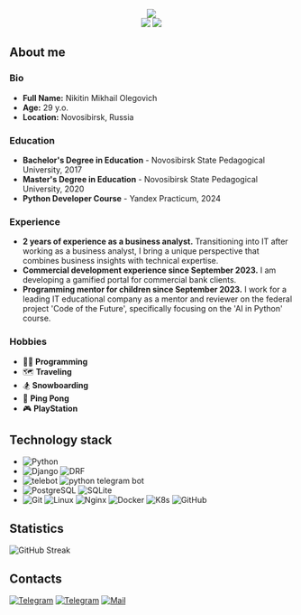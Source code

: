 <!-- markdownlint-disable MD033 MD041 -->
<p align="center">
 <img src="https://readme-typing-svg.demolab.com?font=Fira+Code&pause=1000&color=FF5722&random=false&width=360&lines=Hi%2C+my+name+is+Mikhail+Nikitin;and+I'm+a+backend+developer"><br>
 <a href="https://sovcombank.it"><img src="https://custom-icon-badges.demolab.com/badge/Developer-Sovcombank_Technologies-black?style=for-the-badge&logo=scb&logoColor=FF5722"></a>
 <a href="https://practicum.yandex.ru"><img src="https://custom-icon-badges.demolab.com/badge/Mentor-Yandex_Practicum-black?style=for-the-badge&logo=yapracticum&logoColor=FF5722"></a>
</p>
<!-- markdownlint-enable MD033 -->


## About me
### Bio
- **Full Name:** Nikitin Mikhail Olegovich
- **Age:** 29 y.o.
- **Location:** Novosibirsk, Russia

### Education
- **Bachelor's Degree in Education** - Novosibirsk State Pedagogical University, 2017
- **Master's Degree in Education** - Novosibirsk State Pedagogical University, 2020
- **Python Developer Course** - Yandex Practicum, 2024

### Experience
- **2 years of experience as a business analyst.** Transitioning into IT after working as a business analyst, I bring a unique perspective that combines business insights with technical expertise.
- **Commercial development experience since September 2023.** I am developing a gamified portal for commercial bank clients.
- **Programming mentor for children since September 2023.** I work for a leading IT educational company as a mentor and reviewer on the federal project 'Code of the Future', specifically focusing on the 'AI in Python' course.
### Hobbies
- 👨‍💻 **Programming**
- 🗺 **Traveling**
- 🏂 **Snowboarding**
- 🏓 **Ping Pong**
- 🎮 **PlayStation**

## Technology stack
- ![Python](https://img.shields.io/badge/Python-black?style=flat&logo=python&logoColor=FF5722)
- ![Django](https://img.shields.io/badge/Django-black?style=flat&logo=django&logoColor=FF5722)
![DRF](https://img.shields.io/badge/DRF-black?style=flat&logo=django&logoColor=FF5722)
- ![telebot](https://img.shields.io/badge/telebot-black?style=flat&logo=telegram&logoColor=FF5722)
![python telegram bot](https://img.shields.io/badge/python__telegram__bot-black?style=flat&logo=telegram&logoColor=FF5722)
- ![PostgreSQL](https://img.shields.io/badge/PostgreSQL-black?style=flat&logo=postgresql&logoColor=FF5722)
![SQLite](https://img.shields.io/badge/SQLite-black?style=flat&logo=sqlite&logoColor=FF5722)
- ![Git](https://img.shields.io/badge/Git-black?style=flat&logo=git&logoColor=FF5722)
![Linux](https://img.shields.io/badge/Linux-black?style=flat&logo=linux&logoColor=FF5722)
![Nginx](https://img.shields.io/badge/Nginx-black?style=flat&logo=nginx&logoColor=FF5722)
![Docker](https://img.shields.io/badge/Docker-black?style=flat&logo=docker&logoColor=FF5722)
![K8s](https://img.shields.io/badge/K8s-black?style=flat&logo=kubernetes&logoColor=FF5722)
![GitHub](https://img.shields.io/badge/GitHub-black?style=flat&logo=github&logoColor=FF5722)

## Statistics
![GitHub Streak](https://github-readme-streak-stats.herokuapp.com/?user=MrSunstrike&theme=dark)

## Contacts
[![Telegram](https://img.shields.io/badge/mrsunstrike-black?style=for-the-badge&logo=telegram&logoColor=FF5722)](https://t.me/MrSunstrike)
[![Telegram](https://img.shields.io/badge/mrsunstrike-black?style=for-the-badge&logo=linkedin&logoColor=FF5722)](https://www.linkedin.com/in/mrsunstrike/)
[![Mail](https://custom-icon-badges.demolab.com/badge/misha@mrsunstrike.ru-black?style=for-the-badge&logo=mail&logoColor=FF5722)](mailto:misha@mrsunstrike.ru)
